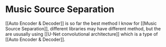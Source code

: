 # Music Source Separation
[[Auto Encoder & Decoder]] is so far the best method I know for [[Music Source Separation]], different libraries may have different method, but the are ususally using [[U-Net convolutional architecture]] which is a type of [[Auto Encoder & Decoder]].
